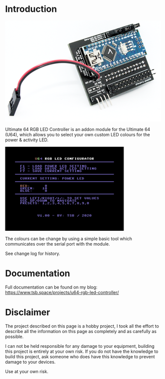 Introduction
============
![img](assets/Pasted-into-U64-RGB-LED-Controller-8.png)

Ultimate 64 RGB LED Controller is an addon module for the Ultimate 64 (U64), which allows you to select your own custom LED colours for the power & activity LED. 

<img src="assets/Pasted-into-U64-RGB-LED-Controller.png" alt="img" style="zoom:50%;" />

The colours can be change by using a simple basic tool which communicates over the serial port with the module. 

See change log for history.


Documentation
=============
Full documentation can be found on my blog: https://www.tsb.space/projects/u64-rgb-led-controller/

# Disclaimer

The project described on this page is a hobby project, I took all the effort to describe all the information on this page as completely and as carefully as possible.

I can not be held responsible for any damage to your equipment, building this project is entirely at your own risk. If you do not have the knowledge to build this project, ask someone who does have this knowledge to prevent damage to your devices.

Use at your own risk.